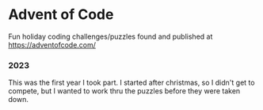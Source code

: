 # Advent of Code

Fun holiday coding challenges/puzzles found and published at https://adventofcode.com/


### 2023

This was the first year I took part. I started after christmas, so I didn't get to compete, but I wanted to work thru the puzzles before they were taken down.
